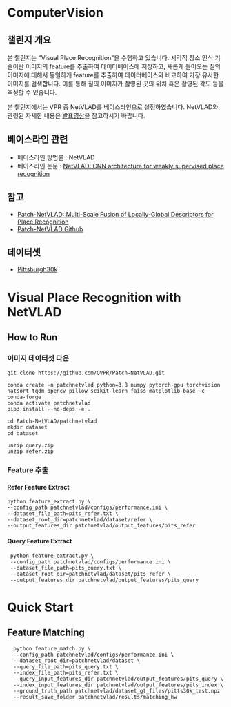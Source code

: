 # ComputerVision
## 챌린지 개요
본 챌린지는 "Visual Place Recognition"을 수행하고 있습니다.
시각적 장소 인식 기술이란 이미지의 feature를 추출하여 데이터베이스에 저장하고, 
새롭게 들어오는 질의 이미지에 대해서 동일하게 feature를 추출하여 데이터베이스와 비교하여 가장 유사한 이미지를 검색합니다. 
이를 통해 질의 이미지가 촬영된 곳의 위치 혹은 촬영된 각도 등을 추정할 수 있습니다. 

본 챌린지에서는 VPR 중 NetVLAD를 베이스라인으로 설정하였습니다.
NetVLAD와 관련된 자세한 내용은 [발표영상](https://drive.google.com/file/d/1jzSB-qtzxrzhHOEfR0Xeu_p7L_jc2yu7/view?usp=sharing)을 참고하시기 바랍니다.

## 베이스라인 관련
- 베이스라인 방법론 : NetVLAD
- 베이스라인 논문 : 
[NetVLAD: CNN architecture for weakly supervised place recognition](https://arxiv.org/abs/1511.07247)

## 참고
- [Patch-NetVLAD: Multi-Scale Fusion of Locally-Global Descriptors for Place Recognition](https://arxiv.org/abs/2103.01486)
- [Patch-NetVLAD Github](https://github.com/QVPR/Patch-NetVLAD.git)

## 데이터셋
- [Pittsburgh30k](https://data.ciirc.cvut.cz/public/projects/2015netVLAD/Pittsburgh250k/)

# Visual Place Recognition with NetVLAD
## How to Run
### 이미지 데이터셋 다운
```
git clone https://github.com/QVPR/Patch-NetVLAD.git
```
```
conda create -n patchnetvlad python=3.8 numpy pytorch-gpu torchvision natsort tqdm opencv pillow scikit-learn faiss matplotlib-base -c conda-forge
conda activate patchnetvlad
pip3 install --no-deps -e .
```
```
cd Patch-NetVLAD/patchnetvlad
mkdir dataset
cd dataset
```
```
unzip query.zip
unzip refer.zip
```

### Feature 추출
#### Refer Feature Extract
```
python feature_extract.py \
--config_path patchnetvlad/configs/performance.ini \
--dataset_file_path=pits_refer.txt \
--dataset_root_dir=patchnetvlad/dataset/refer \
--output_features_dir patchnetvlad/output_features/pits_refer
```
#### Query Feature Extract
```
 python feature_extract.py \
 --config_path patchnetvlad/configs/performance.ini \
 --dataset_file_path=pits_query.txt \
 --dataset_root_dir=patchnetvlad/dataset/pits_refer \
 --output_features_dir patchnetvlad/output_features/pits_query
```
# Quick Start
## Feature Matching
```
  python feature_match.py \
  --config_path patchnetvlad/configs/performance.ini \
  --dataset_root_dir=patchnetvlad/dataset \
  --query_file_path=pits_query.txt \
  --index_file_path=pits_refer.txt \
  --query_input_features_dir patchnetvlad/output_features/pits_query \
  --index_input_features_dir patchnetvlad/output_features/pits_index \
  --ground_truth_path patchnetvlad/dataset_gt_files/pitts30k_test.npz
  --result_save_folder patchnetvlad/results/matching_hw
```
